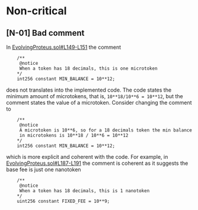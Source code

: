 # Non-critical

## [N-01] Bad comment
In [EvolvingProteus.sol#L149-L151](https://github.com/code-423n4/2023-08-shell/blob/c61cf0e01bada04c3d6055acb81f61955ed600aa/src/proteus/EvolvingProteus.sol#L149-L151) the comment

```
    /** 
     @notice 
     When a token has 18 decimals, this is one microtoken
    */ 
    int256 constant MIN_BALANCE = 10**12;
```

does not translates into the implemented code. The code states the minimum amount of microtokens, that is, `10**18/10**6 = 10**12`, but the comment states the value of a microtoken. Consider changing the comment to

```
    /** 
     @notice 
     A microtoken is 10**6, so for a 18 decimals token the min balance 
     in microtokens is 10**18 / 10**6 = 10**12
    */ 
    int256 constant MIN_BALANCE = 10**12;
```

which is more explicit and coherent with the code. For example, in [EvolvingProteus.sol#L187-L191](https://github.com/code-423n4/2023-08-shell/blob/c61cf0e01bada04c3d6055acb81f61955ed600aa/src/proteus/EvolvingProteus.sol#L187C5-L191C40) the comment is coherent as it suggests the base fee is just one nanotoken

```
    /** 
     @notice 
     When a token has 18 decimals, this is 1 nanotoken
    */ 
    uint256 constant FIXED_FEE = 10**9;
```